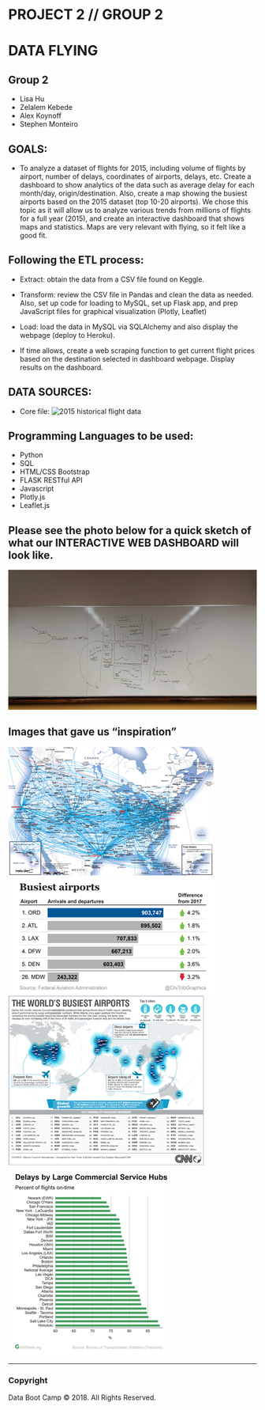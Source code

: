 # PROJECT 2 // GROUP 2

# DATA FLYING

## Group 2 
   *  Lisa Hu 
   *  Zelalem Kebede
   *  Alex Koynoff    
   *  Stephen Monteiro    

## GOALS: 

* To analyze a dataset of flights for 2015, including volume of flights by airport, number of delays, coordinates of airports, delays,  etc. Create a dashboard to show analytics of the data such as average delay for each month/day, origin/destination. Also, create a map showing the busiest airports based on the 2015 dataset (top 10-20 airports). We chose this topic as it will allow us to analyze various trends from millions of flights for a full year (2015), and create an interactive dashboard that shows maps and statistics. Maps are very relevant with flying, so it felt like a good fit.

## Following the ETL process:

*  Extract: obtain the data from a CSV file found on Keggle.

*  Transform: review the CSV file in Pandas and clean the data as needed. Also, set up code for loading to MySQL, set up Flask app, and prep JavaScript files for graphical visualization (Plotly, Leaflet)

*  Load: load the data in MySQL via SQLAlchemy and also display the webpage (deploy to Heroku).

*  If time allows, create a web scraping function to get current flight prices based on the destination selected in dashboard webpage. Display results on the dashboard.


## DATA SOURCES: 

*  Core file: ![2015 historical flight data](https://www.kaggle.com/freddejn/flights#flights.csv)

## Programming Languages to be used:

   *   Python 
   *   SQL
   *   HTML/CSS Bootstrap
   *   FLASK RESTful API
   *   Javascript
   *   Plotly.js
   *   Leaflet.js

## Please see the photo below for a quick sketch of what our INTERACTIVE WEB DASHBOARD will look like.

![Interactive Dashboard](static/images/whiteboarding.png)

## Images that gave us “inspiration”

![inspiration_1](static/images/inspiration_1.png)
![inspiration_2](static/images/inspiration_2.png)
![inspiration_3](static/images/inspiration_3.png)
![inspiration_4](static/images/inspiration_4.png)

- - -

### Copyright

Data Boot Camp © 2018. All Rights Reserved.
